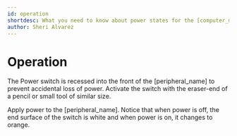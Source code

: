 ```yaml
---
id: operation
shortdesc: What you need to know about power states for the [computer_model] expansion module.
author: Sheri Alvarez
---
```


# Operation

<p><div data-class="note">The Power switch is recessed into the front of the [peripheral_name] to prevent accidental loss of power. Activate the switch with the eraser-end of a pencil or small tool of similar size.</div></p>

Apply power to the [peripheral_name]. Notice that when power is off, the end surface of the switch is white and when power is on, it changes to orange.